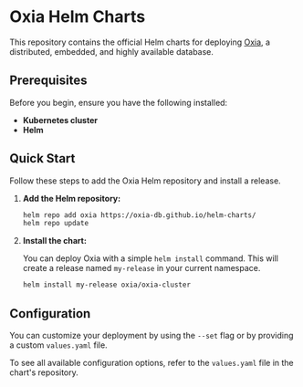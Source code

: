 # Oxia Helm Charts

This repository contains the official Helm charts for deploying [Oxia](https://github.com/oxia-db/oxia), a distributed, embedded, and highly available database.

## Prerequisites

Before you begin, ensure you have the following installed:

* **Kubernetes cluster** 
* **Helm**

## Quick Start

Follow these steps to add the Oxia Helm repository and install a release.

1.  **Add the Helm repository:**

    ```bash
    helm repo add oxia https://oxia-db.github.io/helm-charts/
    helm repo update
    ```

2.  **Install the chart:**

    You can deploy Oxia with a simple `helm install` command. This will create a release named `my-release` in your current namespace.

    ```bash
    helm install my-release oxia/oxia-cluster
    ```

## Configuration

You can customize your deployment by using the `--set` flag or by providing a custom `values.yaml` file.

To see all available configuration options, refer to the `values.yaml` file in the chart's repository.
